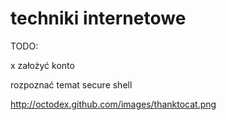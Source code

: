 # techniki internetowe

TODO:

x założyć konto

rozpoznać temat secure shell

http://octodex.github.com/images/thanktocat.png
